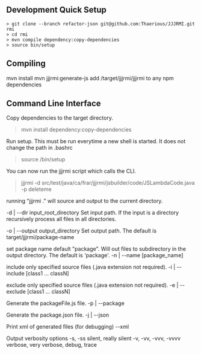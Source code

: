 Development Quick Setup
-----------------------
````
> git clone --branch refactor-json git@github.com:Thaerious/JJJRMI.git rmi
> cd rmi
> mvn compile dependency:copy-dependencies
> source bin/setup
````
Compiling
---------
mvn install
mvn jjjrmi:generate-js
add /target/jjjrmi/jjjrmi to any npm dependencies

Command Line Interface
----------------------
Copy dependencies to the target directory.
> mvn install dependency:copy-dependencies 

Run setup.  This must be run everytime a new shell is started.  It does not change
the path in .bashrc
> source /bin/setup

You can now run the jjjrmi script which calls the CLI.
> jjjrmi -d src/test/java/ca/frar/jjjrmi/jsbuilder/code/JSLambdaCode.java -p deleteme

running "jjjrmi ." will source and output to the current directory.

-d | --dir input_root_directory
Set input path. If the input is a directory recursively process all files in all
directories.

-o | --output output_directory
Set output path.  The default is target/jjjrmi/package-name

set package name default "package".  Will out files to subdirectory in the output directory.
The default is 'package'.
-n | --name [package_name]

include only specified source files (.java extension not required).
-i | --include [class1 ... classN]

exclude only specified source files (.java extension not required).
-e | --exclude [class1 ... classN]

Generate the packageFile.js file.
-p | --package

Generate the package.json file.
-j | --json

Print xml of generated files (for debugging)
--xml

Output verbosity options
-s, -ss silent, really silent
-v, -vv, -vvv, -vvvv verbose, very verbose, debug, trace
